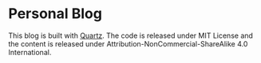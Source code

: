 # Personal Blog

This blog is built with [Quartz](https://quartz.jzhao.xyz/). The code is released under MIT License and the content is released under Attribution-NonCommercial-ShareAlike 4.0 International.
